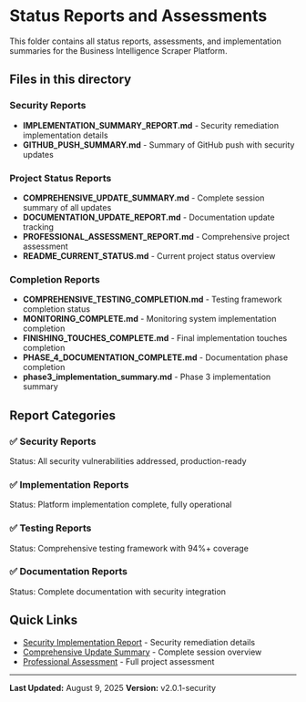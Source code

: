 # Status Reports and Assessments

This folder contains all status reports, assessments, and implementation summaries for the Business Intelligence Scraper Platform.

## Files in this directory

### Security Reports

- **IMPLEMENTATION_SUMMARY_REPORT.md** - Security remediation implementation details
- **GITHUB_PUSH_SUMMARY.md** - Summary of GitHub push with security updates

### Project Status Reports

- **COMPREHENSIVE_UPDATE_SUMMARY.md** - Complete session summary of all updates
- **DOCUMENTATION_UPDATE_REPORT.md** - Documentation update tracking
- **PROFESSIONAL_ASSESSMENT_REPORT.md** - Comprehensive project assessment
- **README_CURRENT_STATUS.md** - Current project status overview

### Completion Reports

- **COMPREHENSIVE_TESTING_COMPLETION.md** - Testing framework completion status
- **MONITORING_COMPLETE.md** - Monitoring system implementation completion
- **FINISHING_TOUCHES_COMPLETE.md** - Final implementation touches completion
- **PHASE_4_DOCUMENTATION_COMPLETE.md** - Documentation phase completion
- **phase3_implementation_summary.md** - Phase 3 implementation summary

## Report Categories

### ✅ **Security Reports**

Status: All security vulnerabilities addressed, production-ready

### ✅ **Implementation Reports**

Status: Platform implementation complete, fully operational

### ✅ **Testing Reports**

Status: Comprehensive testing framework with 94%+ coverage

### ✅ **Documentation Reports**

Status: Complete documentation with security integration

## Quick Links

- [Security Implementation Report](IMPLEMENTATION_SUMMARY_REPORT.md) - Security remediation details
- [Comprehensive Update Summary](COMPREHENSIVE_UPDATE_SUMMARY.md) - Complete session overview
- [Professional Assessment](PROFESSIONAL_ASSESSMENT_REPORT.md) - Full project assessment


---


**Last Updated:** August 9, 2025
**Version:** v2.0.1-security

